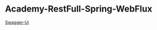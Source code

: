 # Academy-RestFull-Spring-WebFlux

[Swagger-Ui](http://localhost:8080/webjars/swagger-ui/index.html?configUrl=/v3/api-docs/swagger-config "Swagger")
